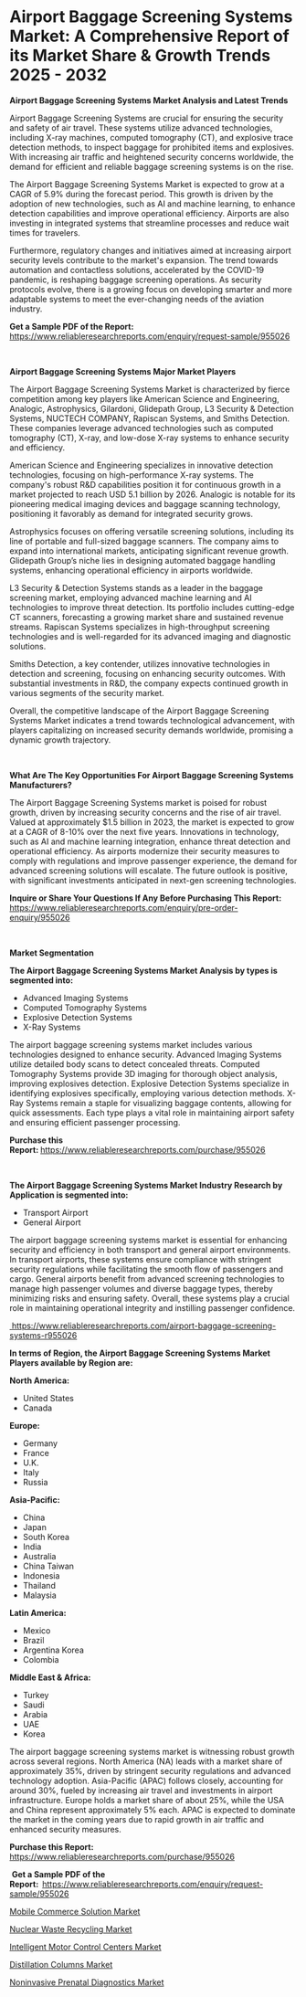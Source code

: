 <p><h1>Airport Baggage Screening Systems Market: A Comprehensive Report of its Market Share & Growth Trends 2025 - 2032</h1></p><p><strong>Airport Baggage Screening Systems Market Analysis and Latest Trends</strong></p>
<p><p>Airport Baggage Screening Systems are crucial for ensuring the security and safety of air travel. These systems utilize advanced technologies, including X-ray machines, computed tomography (CT), and explosive trace detection methods, to inspect baggage for prohibited items and explosives. With increasing air traffic and heightened security concerns worldwide, the demand for efficient and reliable baggage screening systems is on the rise.</p><p>The Airport Baggage Screening Systems Market is expected to grow at a CAGR of 5.9% during the forecast period. This growth is driven by the adoption of new technologies, such as AI and machine learning, to enhance detection capabilities and improve operational efficiency. Airports are also investing in integrated systems that streamline processes and reduce wait times for travelers. </p><p>Furthermore, regulatory changes and initiatives aimed at increasing airport security levels contribute to the market's expansion. The trend towards automation and contactless solutions, accelerated by the COVID-19 pandemic, is reshaping baggage screening operations. As security protocols evolve, there is a growing focus on developing smarter and more adaptable systems to meet the ever-changing needs of the aviation industry.</p></p>
<p><strong>Get a Sample PDF of the Report:&nbsp;</strong> <a href="https://www.reliableresearchreports.com/enquiry/request-sample/955026?utm_campaign=8&utm_medium=2&utm_source=Github&utm_content=ia&utm_term=07032025&utm_id=airport-baggage-screening-systems">https://www.reliableresearchreports.com/enquiry/request-sample/955026</a></p>
<p>&nbsp;</p>
<p><strong>Airport Baggage Screening Systems Major Market Players</strong></p>
<p><p>The Airport Baggage Screening Systems Market is characterized by fierce competition among key players like American Science and Engineering, Analogic, Astrophysics, Gilardoni, Glidepath Group, L3 Security & Detection Systems, NUCTECH COMPANY, Rapiscan Systems, and Smiths Detection. These companies leverage advanced technologies such as computed tomography (CT), X-ray, and low-dose X-ray systems to enhance security and efficiency.</p><p>American Science and Engineering specializes in innovative detection technologies, focusing on high-performance X-ray systems. The company's robust R&D capabilities position it for continuous growth in a market projected to reach USD 5.1 billion by 2026. Analogic is notable for its pioneering medical imaging devices and baggage scanning technology, positioning it favorably as demand for integrated security grows.</p><p>Astrophysics focuses on offering versatile screening solutions, including its line of portable and full-sized baggage scanners. The company aims to expand into international markets, anticipating significant revenue growth. Glidepath Group’s niche lies in designing automated baggage handling systems, enhancing operational efficiency in airports worldwide.</p><p>L3 Security & Detection Systems stands as a leader in the baggage screening market, employing advanced machine learning and AI technologies to improve threat detection. Its portfolio includes cutting-edge CT scanners, forecasting a growing market share and sustained revenue streams. Rapiscan Systems specializes in high-throughput screening technologies and is well-regarded for its advanced imaging and diagnostic solutions.</p><p>Smiths Detection, a key contender, utilizes innovative technologies in detection and screening, focusing on enhancing security outcomes. With substantial investments in R&D, the company expects continued growth in various segments of the security market.</p><p>Overall, the competitive landscape of the Airport Baggage Screening Systems Market indicates a trend towards technological advancement, with players capitalizing on increased security demands worldwide, promising a dynamic growth trajectory.</p></p>
<p>&nbsp;</p>
<p><strong>What Are The Key Opportunities For Airport Baggage Screening Systems Manufacturers?</strong></p>
<p><p>The Airport Baggage Screening Systems market is poised for robust growth, driven by increasing security concerns and the rise of air travel. Valued at approximately $1.5 billion in 2023, the market is expected to grow at a CAGR of 8-10% over the next five years. Innovations in technology, such as AI and machine learning integration, enhance threat detection and operational efficiency. As airports modernize their security measures to comply with regulations and improve passenger experience, the demand for advanced screening solutions will escalate. The future outlook is positive, with significant investments anticipated in next-gen screening technologies.</p></p>
<p><strong>Inquire or Share Your Questions If Any Before Purchasing This Report:</strong> <a href="https://www.reliableresearchreports.com/enquiry/pre-order-enquiry/955026?utm_campaign=8&utm_medium=2&utm_source=Github&utm_content=ia&utm_term=07032025&utm_id=airport-baggage-screening-systems">https://www.reliableresearchreports.com/enquiry/pre-order-enquiry/955026</a></p>
<p>&nbsp;</p>
<p><strong>Market Segmentation</strong></p>
<p><strong>The Airport Baggage Screening Systems Market Analysis by types is segmented into:</strong></p>
<p><ul><li>Advanced Imaging Systems</li><li>Computed Tomography Systems</li><li>Explosive Detection Systems</li><li>X-Ray Systems</li></ul></p>
<p><p>The airport baggage screening systems market includes various technologies designed to enhance security. Advanced Imaging Systems utilize detailed body scans to detect concealed threats. Computed Tomography Systems provide 3D imaging for thorough object analysis, improving explosives detection. Explosive Detection Systems specialize in identifying explosives specifically, employing various detection methods. X-Ray Systems remain a staple for visualizing baggage contents, allowing for quick assessments. Each type plays a vital role in maintaining airport safety and ensuring efficient passenger processing.</p></p>
<p><strong>Purchase this Report:&nbsp;</strong><a href="https://www.reliableresearchreports.com/purchase/955026?utm_campaign=8&utm_medium=2&utm_source=Github&utm_content=ia&utm_term=07032025&utm_id=airport-baggage-screening-systems">https://www.reliableresearchreports.com/purchase/955026</a></p>
<p>&nbsp;</p>
<p><strong>The Airport Baggage Screening Systems Market Industry Research by Application is segmented into:</strong></p>
<p><ul><li>Transport Airport</li><li>General Airport</li></ul></p>
<p><p>The airport baggage screening systems market is essential for enhancing security and efficiency in both transport and general airport environments. In transport airports, these systems ensure compliance with stringent security regulations while facilitating the smooth flow of passengers and cargo. General airports benefit from advanced screening technologies to manage high passenger volumes and diverse baggage types, thereby minimizing risks and ensuring safety. Overall, these systems play a crucial role in maintaining operational integrity and instilling passenger confidence.</p></p>
<p><a href="https://www.reliableresearchreports.com/airport-baggage-screening-systems-r955026?utm_campaign=8&utm_medium=2&utm_source=Github&utm_content=ia&utm_term=07032025&utm_id=airport-baggage-screening-systems">&nbsp;https://www.reliableresearchreports.com/airport-baggage-screening-systems-r955026</a></p>
<p><strong>In terms of Region, the Airport Baggage Screening Systems Market Players available by Region are:</strong></p>
<p>
    <p> <strong> North America: </strong>
        <ul>
            <li>United States</li>
            <li>Canada</li>
        </ul>
        </p> 
    <p> <strong> Europe: </strong>
        <ul>
            <li>Germany</li>
            <li>France</li>
            <li>U.K.</li>
            <li>Italy</li>
            <li>Russia</li>
        </ul>
        </p> 
    <p> <strong> Asia-Pacific: </strong>
        <ul>
            <li>China</li>
            <li>Japan</li>
            <li>South Korea</li>
            <li>India</li>
            <li>Australia</li>
            <li>China Taiwan</li>
            <li>Indonesia</li>
            <li>Thailand</li>
            <li>Malaysia</li>
        </ul>
        </p> 
    <p> <strong> Latin America: </strong>
        <ul>
            <li>Mexico</li>
            <li>Brazil</li>
            <li>Argentina Korea</li>
            <li>Colombia</li>
        </ul>
        </p> 
    <p> <strong> Middle East & Africa: </strong>
        <ul>
            <li>Turkey</li>
            <li>Saudi</li>
            <li>Arabia</li>
            <li>UAE</li>
            <li>Korea</li>
        </ul>
    </p>
    </p>
<p><p>The airport baggage screening systems market is witnessing robust growth across several regions. North America (NA) leads with a market share of approximately 35%, driven by stringent security regulations and advanced technology adoption. Asia-Pacific (APAC) follows closely, accounting for around 30%, fueled by increasing air travel and investments in airport infrastructure. Europe holds a market share of about 25%, while the USA and China represent approximately 5% each. APAC is expected to dominate the market in the coming years due to rapid growth in air traffic and enhanced security measures.</p></p>
<p><strong>Purchase this Report: </strong><a href="https://www.reliableresearchreports.com/purchase/955026?utm_campaign=8&utm_medium=2&utm_source=Github&utm_content=ia&utm_term=07032025&utm_id=airport-baggage-screening-systems">https://www.reliableresearchreports.com/purchase/955026</a></p>
<p>&nbsp;<strong>Get a Sample PDF of the Report:&nbsp;&nbsp;</strong><a href="https://www.reliableresearchreports.com/enquiry/request-sample/955026?utm_campaign=8&utm_medium=2&utm_source=Github&utm_content=ia&utm_term=07032025&utm_id=airport-baggage-screening-systems">https://www.reliableresearchreports.com/enquiry/request-sample/955026</a></p>
<p><strong></strong></p>
<p><p><a href="https://github.com/maseykokosq1/Market-Research-Report-List-1/blob/main/mobile-commerce-solution-market.md?utm_campaign=8&utm_medium=2&utm_source=Github&utm_content=ia&utm_term=07032025&utm_id=airport-baggage-screening-systems">Mobile Commerce Solution Market</a></p><p><a href="https://github.com/braisykhwezi/Market-Research-Report-List-1/blob/main/nuclear-waste-recycling-market.md?utm_campaign=8&utm_medium=2&utm_source=Github&utm_content=ia&utm_term=07032025&utm_id=airport-baggage-screening-systems">Nuclear Waste Recycling Market</a></p><p><a href="https://github.com/shrebasokib/Market-Research-Report-List-1/blob/main/intelligent-motor-control-centers-market.md?utm_campaign=8&utm_medium=2&utm_source=Github&utm_content=ia&utm_term=07032025&utm_id=airport-baggage-screening-systems">Intelligent Motor Control Centers Market</a></p><p><a href="https://github.com/lugnabirue/Market-Research-Report-List-1/blob/main/distillation-columns-market.md?utm_campaign=8&utm_medium=2&utm_source=Github&utm_content=ia&utm_term=07032025&utm_id=airport-baggage-screening-systems">Distillation Columns Market</a></p><p><a href="https://github.com/marteionun0/Market-Research-Report-List-1/blob/main/noninvasive-prenatal-diagnostics-market.md?utm_campaign=8&utm_medium=2&utm_source=Github&utm_content=ia&utm_term=07032025&utm_id=airport-baggage-screening-systems">Noninvasive Prenatal Diagnostics Market</a></p></p>